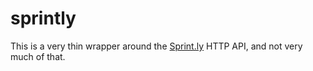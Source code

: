 sprintly
========

This is a very thin wrapper around the [Sprint.ly](https://sprint.ly) HTTP API, and not very much of that.

